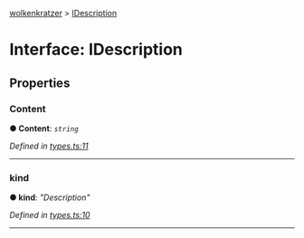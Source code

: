 [wolkenkratzer](../README.md) > [IDescription](../interfaces/idescription.md)



# Interface: IDescription


## Properties
<a id="content"></a>

###  Content

**●  Content**:  *`string`* 

*Defined in [types.ts:11](https://github.com/arminhammer/wolkenkratzer/blob/ec8acae/src/types.ts#L11)*





___

<a id="kind"></a>

###  kind

**●  kind**:  *"Description"* 

*Defined in [types.ts:10](https://github.com/arminhammer/wolkenkratzer/blob/ec8acae/src/types.ts#L10)*





___


